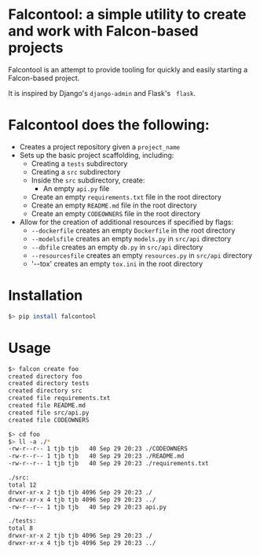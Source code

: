 # Falcontool: a simple utility to create and work with Falcon-based projects

Falcontool is an attempt to provide tooling for quickly and easily starting a Falcon-based project.
 
It is inspired by Django's `django-admin` and Flask's ` flask`.

# Falcontool does the following:
- Creates a project repository given a `project_name`
- Sets up the basic project scaffolding, including:
  - Creating a `tests` subdirectory
  - Creating a `src` subdirectory
  - Inside the `src` subdirectory, create:
    - An empty `api.py` file
  - Create an empty `requirements.txt` file in the root directory
  - Create an empty `README.md` file in the root directory
  - Create an empty `CODEOWNERS` file in the root directory
- Allow for the creation of additional resources if specified by flags:
  - `--dockerfile` creates an empty `Dockerfile` in the root directory
  - `--modelsfile` creates an empty `models.py` in `src/api` directory
  - `--dbfile` creates an empty `db.py` in `src/api` directory
  - `--resourcesfile` creates an empty `resources.py` in `src/api` directory
  - '--tox' creates an empty `tox.ini` in the root directory
  
# Installation
```sh
$> pip install falcontool
```

# Usage
```sh
$> falcon create foo
created directory foo
created directory tests
created directory src
created file requirements.txt
created file README.md
created file src/api.py
created file CODEOWNERS

$> cd foo
$> ll -a ./*
-rw-r--r-- 1 tjb tjb   40 Sep 29 20:23 ./CODEOWNERS
-rw-r--r-- 1 tjb tjb   40 Sep 29 20:23 ./README.md
-rw-r--r-- 1 tjb tjb   40 Sep 29 20:23 ./requirements.txt

./src:
total 12
drwxr-xr-x 2 tjb tjb 4096 Sep 29 20:23 ./
drwxr-xr-x 4 tjb tjb 4096 Sep 29 20:23 ../
-rw-r--r-- 1 tjb tjb   40 Sep 29 20:23 api.py

./tests:
total 8
drwxr-xr-x 2 tjb tjb 4096 Sep 29 20:23 ./
drwxr-xr-x 4 tjb tjb 4096 Sep 29 20:23 ../
```


